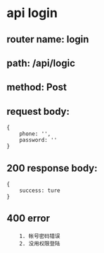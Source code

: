 # api login
## router name: login
## path: /api/logic
## method: Post
## request body:
	{
		phone: '',
		password: ''
	}
## 200 response body:
	{
		success: ture
	}
## 400 error
		1. 帐号密码错误
		2. 没用权限登陆